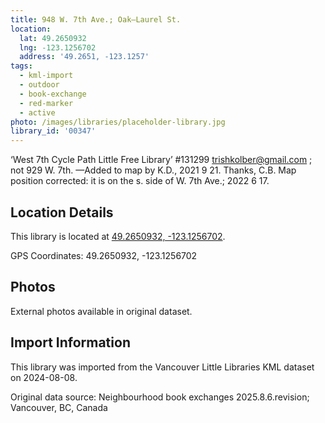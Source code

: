 ```yaml
---
title: 948 W. 7th Ave.; Oak—Laurel St.
location:
  lat: 49.2650932
  lng: -123.1256702
  address: '49.2651, -123.1257'
tags:
  - kml-import
  - outdoor
  - book-exchange
  - red-marker
  - active
photo: /images/libraries/placeholder-library.jpg
library_id: '00347'
---
```

‘West 7th Cycle Path Little Free Library’ #131299
	trishkolber@gmail.com ; not 929 W. 7th.
—Added to map by K.D., 2021 9 21. Thanks, C.B.
Map position corrected: it is on the s. side of W. 7th Ave.; 2022 6 17.

## Location Details

This library is located at [49.2650932, -123.1256702](https://www.google.com/maps?q=49.2650932,-123.1256702).

GPS Coordinates: 49.2650932, -123.1256702

## Photos

External photos available in original dataset.

## Import Information

This library was imported from the Vancouver Little Libraries KML dataset on 2024-08-08.

Original data source: Neighbourhood book exchanges 2025.8.6.revision; Vancouver, BC, Canada
